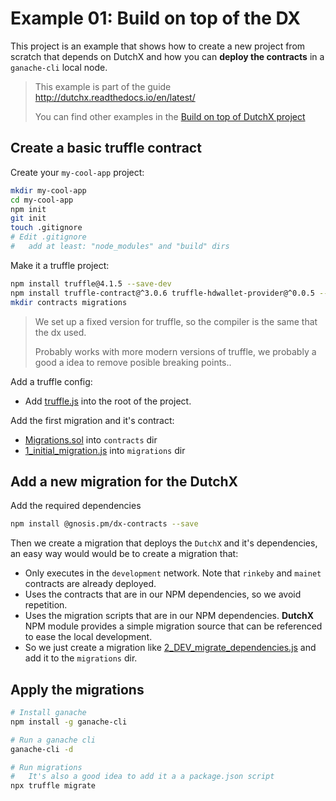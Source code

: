 # Example 01: Build on top of the DX
This project is an example that shows how to create a new project from scratch 
that depends on DutchX and how you can **deploy the contracts** in a 
`ganache-cli` local node.

> This example is part of the guide http://dutchx.readthedocs.io/en/latest/
>
> You can find other examples in the [Build on top of DutchX project](https://github.com/gnosis/dx-example-build-on-top-of-dutchx)

## Create a basic truffle contract
Create your `my-cool-app` project:
```bash
mkdir my-cool-app
cd my-cool-app
npm init
git init
touch .gitignore
# Edit .gitignore
#   add at least: "node_modules" and "build" dirs
```

Make it a truffle project:
```bash
npm install truffle@4.1.5 --save-dev
npm install truffle-contract@^3.0.6 truffle-hdwallet-provider@^0.0.5 --save
mkdir contracts migrations
```

> We set up a fixed version for truffle, so the compiler is the same that the
> dx used.
>
> Probably works with more modern versions of truffle, we probably a good a idea
> to remove posible breaking points..


Add a truffle config:
* Add [truffle.js](./truffle.js) into the root of the project.

Add the first migration and it's contract:
* [Migrations.sol](./contracts/Migrations.sol) into `contracts` dir
* [1_initial_migration.js](./migrations/1_initial_migration.js) into `migrations` dir

## Add a new migration for the DutchX
Add the required dependencies
```bash
npm install @gnosis.pm/dx-contracts --save
```

Then we create a migration that deploys the `DutchX` and it's dependencies, an 
easy way would would be to create a migration that:
* Only executes in the `development` network. Note that `rinkeby` and `mainet` 
contracts are already deployed.
* Uses the contracts that are in our NPM dependencies, so we avoid repetition.
* Uses the migration scripts that are in our NPM dependencies. **DutchX** NPM 
module provides a simple migration source that can be referenced to ease the 
local development.
* So we just create a migration like 
[2_DEV_migrate_dependencies.js](./migrations/2_DEV_migrate_dependencies.js) and 
add it to the `migrations` dir.

## Apply the migrations
```bash
# Install ganache
npm install -g ganache-cli

# Run a ganache cli
ganache-cli -d

# Run migrations
#   It's also a good idea to add it a a package.json script
npx truffle migrate
```